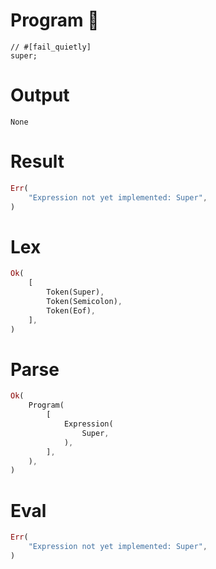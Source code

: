 # Program 🔴
```rustleaf
// #[fail_quietly]
super;
```

# Output
```
None
```

# Result
```rust
Err(
    "Expression not yet implemented: Super",
)
```

# Lex
```rust
Ok(
    [
        Token(Super),
        Token(Semicolon),
        Token(Eof),
    ],
)
```

# Parse
```rust
Ok(
    Program(
        [
            Expression(
                Super,
            ),
        ],
    ),
)
```

# Eval
```rust
Err(
    "Expression not yet implemented: Super",
)
```